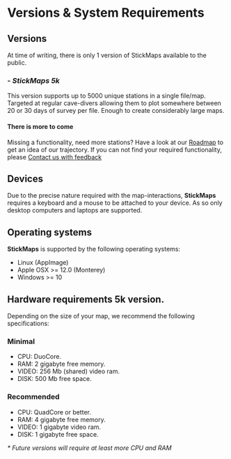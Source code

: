 [comment]: <> (![StickMaps]&#40;images/requirements/main.jpg "System requirements"&#41;)

# Versions & System Requirements
## Versions
At time of writing, there is only 1 version of StickMaps available to the public.

### - ***StickMaps 5k***
This version supports up to 5000 unique stations in a single file/map.
Targeted at regular cave-divers allowing them to plot somewhere between 20 or 30 days of survey per file.
Enough to create considerably large maps.

#### There is more to come
Missing a functionality, need more stations?
Have a look at our [Roadmap](pages/basics/roadmap.md) to get an idea of our trajectory.
If you can not find your required functionality, please [Contact us with feedback](https://stagedrop.co#contact)



## Devices
Due to the precise nature required with the map-interactions, 
**StickMaps** requires a keyboard and a mouse to be attached to your device.
As so only desktop computers and laptops are supported. 

## Operating systems
**StickMaps** is supported by the following operating systems:

* Linux (AppImage)
* Apple OSX >= 12.0 (Monterey)
* Windows >= 10 

## Hardware requirements 5k version.
Depending on the size of your map, we recommend the following specifications:

### Minimal
- CPU: DuoCore. 
- RAM: 2 gigabyte free memory. 
- VIDEO: 256 Mb (shared) video ram. 
- DISK: 500 Mb free space.

### Recommended
- CPU: QuadCore or better.
- RAM: 4 gigabyte free memory. 
- VIDEO: 1 gigabyte video ram. 
- DISK: 1 gigabyte free space.

*\* Future versions will require at least more CPU and RAM*